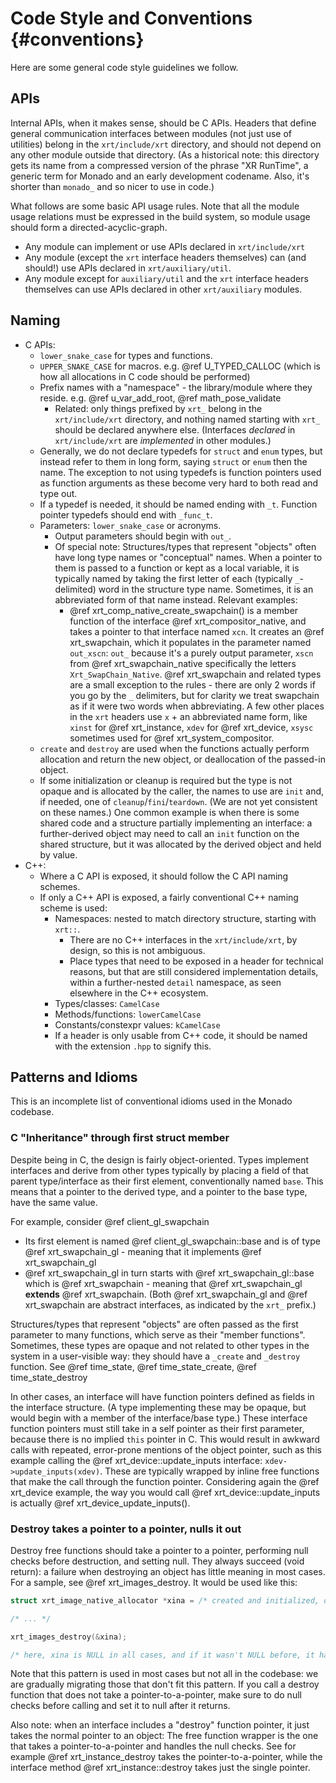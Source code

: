 # Code Style and Conventions {#conventions}

<!--
Copyright 2021, Collabora, Ltd. and the Monado contributors
SPDX-License-Identifier: BSL-1.0
-->

<!--

NOTE to editors: To avoid stale references, make sure to mention relevant names
using markup like @ref xrt_device so that Doxygen tries to parse and link names.
This will result in Doxygen warnings if we change the name of something
mentioned in these examples.

-->

Here are some general code style guidelines we follow.

## APIs

Internal APIs, when it makes sense, should be C APIs. Headers that define
general communication interfaces between modules (not just use of utilities)
belong in the `xrt/include/xrt` directory, and should not depend on any other module outside
that directory. (As a historical note: this directory gets its name from a
compressed version of the phrase "XR RunTime", a generic term for Monado and an
early development codename. Also, it's shorter than `monado_` and so nicer to
use in code.)

What follows are some basic API usage rules. Note that all the module usage
relations must be expressed in the build system, so module usage should form a
directed-acyclic-graph.

- Any module can implement or use APIs declared in `xrt/include/xrt`
- Any module (except the `xrt` interface headers themselves) can (and should!)
  use APIs declared in `xrt/auxiliary/util`.
- Any module except for `auxiliary/util` and the `xrt` interface headers
  themselves can use APIs declared in other `xrt/auxiliary` modules.

## Naming

- C APIs:
  - `lower_snake_case` for types and functions.
  - `UPPER_SNAKE_CASE` for macros. e.g. @ref U_TYPED_CALLOC (which is how all
    allocations in C code should be performed)
  - Prefix names with a "namespace" - the library/module where they reside. e.g.
    @ref u_var_add_root, @ref math_pose_validate
    - Related: only things prefixed by `xrt_` belong in the `xrt/include/xrt`
      directory, and nothing named starting with `xrt_` should be declared
      anywhere else. (Interfaces *declared* in `xrt/include/xrt` are
      *implemented* in other modules.)
  - Generally, we do not declare typedefs for `struct` and `enum` types, but
    instead refer to them in long form, saying `struct` or `enum` then the name.
    The exception to not using typedefs is function pointers used as function
    arguments as these become very hard to both read and type out.
  - If a typedef is needed, it should be named ending with `_t`. Function
    pointer typedefs should end with `_func_t`.
  - Parameters: `lower_snake_case` or acronyms.
    - Output parameters should begin with `out_`.
    - Of special note: Structures/types that represent "objects" often have long
      type names or "conceptual" names. When a pointer to them is passed to a
      function or kept as a local variable, it is typically named by taking the
      first letter of each (typically `_`-delimited) word in the structure type
      name. Sometimes, it is an abbreviated form of that name instead. Relevant
      examples:
      - @ref xrt_comp_native_create_swapchain() is a member function of the
        interface @ref xrt_compositor_native, and takes a pointer to that
        interface named `xcn`. It creates an @ref xrt_swapchain, which it
        populates in the parameter named `out_xscn`: `out_` because it's a
        purely output parameter, `xscn` from @ref xrt_swapchain_native
        specifically the letters `Xrt_SwapChain_Native`. @ref xrt_swapchain and
        related types are a small exception to the rules - there are only 2
        words if you go by the `_` delimiters, but for clarity we treat
        swapchain as if it were two words when abbreviating. A few other places
        in the `xrt` headers use `x` + an abbreviated name form, like `xinst`
        for @ref xrt_instance, `xdev` for @ref xrt_device, `xsysc` sometimes
        used for @ref xrt_system_compositor.
  - `create` and `destroy` are used when the functions actually perform
    allocation and return the new object, or deallocation of the passed-in
    object.
  - If some initialization or cleanup is required but the type is not opaque and
    is allocated by the caller, the names to use are `init` and, if needed, one
    of `cleanup`/`fini`/`teardown`. (We are not yet consistent on these names.)
    One common example is when there is some shared code and a structure
    partially implementing an interface: a further-derived object may need to
    call an `init` function on the shared structure, but it was allocated by the
    derived object and held by value.
- C++:
  - Where a C API is exposed, it should follow the C API naming schemes.
  - If only a C++ API is exposed, a fairly conventional C++ naming scheme is used:
    - Namespaces: nested to match directory structure, starting with `xrt::`.
      - There are no C++ interfaces in the `xrt/include/xrt`, by design, so this
        is not ambiguous.
      - Place types that need to be exposed in a header for technical reasons,
        but that are still considered implementation details, within a
        further-nested `detail` namespace, as seen elsewhere in the C++
        ecosystem.
    - Types/classes: `CamelCase`
    - Methods/functions: `lowerCamelCase`
    - Constants/constexpr values: `kCamelCase`
    - If a header is only usable from C++ code, it should be named with the
      extension `.hpp` to signify this.

## Patterns and Idioms

This is an incomplete list of conventional idioms used in the Monado codebase.

### C "Inheritance" through first struct member

Despite being in C, the design is fairly object-oriented. Types implement
interfaces and derive from other types typically by placing a field of that
parent type/interface as their first element, conventionally named `base`. This
means that a pointer to the derived type, and a pointer to the base type, have
the same value.

For example, consider @ref client_gl_swapchain

- Its first element is named @ref client_gl_swapchain::base and is of type @ref
  xrt_swapchain_gl - meaning that it implements @ref xrt_swapchain_gl
- @ref xrt_swapchain_gl in turn starts with @ref xrt_swapchain_gl::base which is
  @ref xrt_swapchain - meaning that @ref xrt_swapchain_gl **extends** @ref
  xrt_swapchain. (Both @ref xrt_swapchain_gl and @ref xrt_swapchain are abstract
  interfaces, as indicated by the `xrt_` prefix.)

Structures/types that represent "objects" are often passed as the first
parameter to many functions, which serve as their "member functions". Sometimes,
these types are opaque and not related to other types in the system in a
user-visible way: they should have a `_create` and `_destroy` function. See @ref
time_state, @ref time_state_create, @ref time_state_destroy

In other cases, an interface will have function pointers defined as fields in
the interface structure. (A type implementing these may be opaque, but would
begin with a member of the interface/base type.) These interface function
pointers must still take in a self pointer as their first parameter, because
there is no implied `this` pointer in C. This would result in awkward calls with
repeated, error-prone mentions of the object pointer, such as this example
calling the @ref xrt_device::update_inputs interface:
`xdev->update_inputs(xdev)`. These are typically wrapped by inline free
functions that make the call through the function pointer. Considering again the
@ref xrt_device example, the way you would call @ref xrt_device::update_inputs
is actually @ref xrt_device_update_inputs().

### Destroy takes a pointer to a pointer, nulls it out

Destroy free functions should take a pointer to a pointer, performing null checks
before destruction, and setting null. They always succeed (void return): a
failure when destroying an object has little meaning in most cases. For a
sample, see @ref xrt_images_destroy. It would be used like this:

```c
struct xrt_image_native_allocator *xina = /* created and initialized, or maybe NULL */;

/* ... */

xrt_images_destroy(&xina);

/* here, xina is NULL in all cases, and if it wasn't NULL before, it has been freed. */
```

Note that this pattern is used in most cases but not all in the codebase: we
are gradually migrating those that don't fit this pattern. If you call a
destroy function that does not take a pointer-to-a-pointer, make sure to do
null checks before calling and set it to null after it returns.

Also note: when an interface includes a "destroy" function pointer, it just
takes the normal pointer to an object: The free function wrapper is the one that
takes a pointer-to-a-pointer and handles the null checks. See for example @ref
xrt_instance_destroy takes the pointer-to-a-pointer, while the interface method
@ref xrt_instance::destroy takes just the single pointer.
